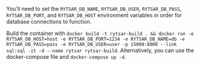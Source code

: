 You'll need to set the `RYTSAR_DB_NAME`, `RYTSAR_DB_USER`, `RYTSAR_DB_PASS`, `RYTSAR_DB_PORT`, and `RYTSAR_DB_HOST` environment variables in order for database connections to function.

Build the container with `docker build -t rytsar-build . && docker run -e RYTSAR_DB_HOST=host -e RYTSAR_DB_PORT=1234 -e RYTSAR_DB_NAME=db -e RYTSAR_DB_PASS=pass -e RYTSAR_DB_USER=user -p 15000:8000 --link sql:sql -it -d --name rytsar rytsar-build`. Alternatively, you can use the docker-compose file and `docker-compose up -d`.
